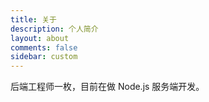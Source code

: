 ```yaml
---
title: 关于
description: 个人简介
layout: about
comments: false
sidebar: custom
---
```


后端工程师一枚，目前在做 Node.js 服务端开发。